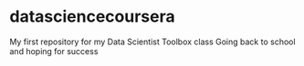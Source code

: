 # datasciencecoursera
My first repository for my Data Scientist Toolbox class
Going back to school and hoping for success
